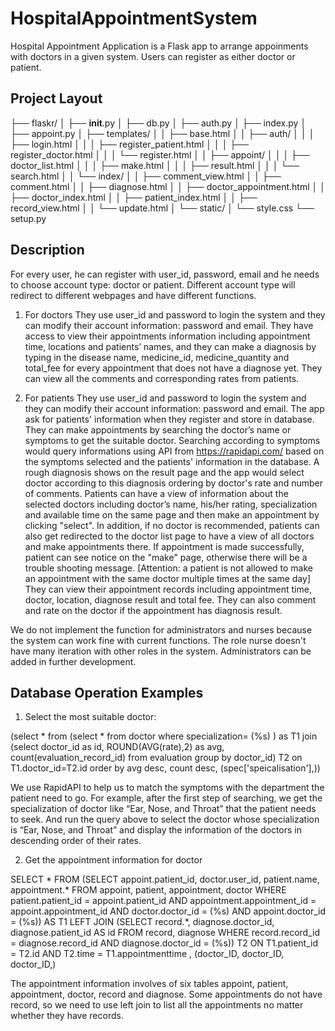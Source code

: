 # HospitalAppointmentSystem

Hospital Appointment Application is a Flask app to arrange appoinments with doctors in a given system. Users can register as either doctor or patient. 

Project Layout
--------------
├── flaskr/
│   ├── __init__.py
│   ├── db.py
│   ├── auth.py
│   ├── index.py
│   ├── appoint.py
│   ├── templates/
│   │   ├── base.html
│   │   ├── auth/
│   │   │   ├── login.html
│   │   │   ├── register_patient.html
│   │   │   ├── register_doctor.html
│   │   │   └── register.html
│   │   ├── appoint/
│   │   │   ├── doctor_list.html
│   │   │   ├── make.html
│   │   │   ├── result.html
│   │   │   └── search.html
│   │   └── index/
│   │       ├── comment_view.html
│   │       ├── comment.html
│   │       ├── diagnose.html
│   │       ├── doctor_appointment.html
│   │       ├── doctor_index.html
│   │       ├── patient_index.html
│   │       ├── record_view.html
│   │       └── update.html
│   └── static/
│       └── style.css
└── setup.py


Description
-----------
For every user, he can register with user_id, password, email and he needs to choose account type: doctor or patient. Different account type will redirect to different webpages and have different functions.  

1. For doctors
They use user_id and password to login the system and they can modify their account information: password and email. 
They have access to view their appointments information including appointment time, locations and patients’ names, and they can make a diagnosis by typing in the disease name, medicine_id, medicine_quantity and total_fee for every appointment that does not have a diagnose yet.
They can view all the comments and corresponding rates from patients. 

2. For patients
They use user_id and password to login the system and they can modify their account information: password and email. The app ask for patients' information when they register and store in database.
They can make appointments by searching the doctor’s name or symptoms to get the suitable doctor. Searching according to symptoms would query informations using API from https://rapidapi.com/ based on the symptoms selected and the patients' information in the database. A rough diagnosis shows on the result page and the app would select doctor according to this diagnosis ordering by doctor's rate and number of comments. Patients can have a view of information about the selected doctors including doctor’s name, his/her rating, specialization and available time on the same page and then make an appointment by clicking "select". In addition, if no doctor is recommended, patients can also get redirected to the doctor list page to have a view of all doctors and make appointments there. If appointment is made successfully, patient can see notice on the "make" page, otherwise there will be a trouble shooting message.
[Attention: a patient is not allowed to make an appointment with the same doctor multiple times at the same day]
They can view their appointment records including appointment time, doctor, location, diagnose result and total fee. They can also comment and rate on the doctor if the appointment has diagnosis result. 

We do not implement the function for administrators and nurses because the system can work fine with current functions. The role nurse doesn't have many iteration with other roles in the system. Administrators can be added in further development. 


Database Operation Examples
---------------------------
1. Select the most suitable doctor:

(select * from (select * from doctor where specialization= (%s) ) as T1 
join (select doctor_id as id, ROUND(AVG(rate),2) as avg, count(evaluation_record_id) from evaluation 
group by doctor_id) T2 on T1.doctor_id=T2.id 
order by avg desc, count desc, (spec['speicalisation'],))

We use RapidAPI to help us to match the symptoms with the department the patient need to go. For example, after the first step of searching, we get the specialization of doctor like “Ear, Nose, and Throat” that the patient needs to seek. And run the query above to select the doctor whose specialization is “Ear, Nose, and Throat” and display the information of the doctors in descending order of their rates. 


2. Get the appointment information for doctor

SELECT * FROM 
(SELECT appoint.patient_id, doctor.user_id, patient.name, appointment.* 
FROM appoint, patient, appointment, doctor 
WHERE patient.patient_id = appoint.patient_id AND appointment.appointment_id = appoint.appointment_id AND 
doctor.doctor_id = (%s) AND appoint.doctor_id = (%s)) AS T1 
LEFT JOIN (SELECT record.*, diagnose.doctor_id, diagnose.patient_id AS id FROM record, diagnose 
WHERE record.record_id = diagnose.record_id AND diagnose.doctor_id = (%s)) T2 ON T1.patient_id = T2.id 
AND T2.time = T1.appointmenttime
, (doctor_ID, doctor_ID, doctor_ID,)

The appointment information involves of six tables appoint, patient, appointment, doctor, record and diagnose. Some appointments do not have record, so we need to use left join to list all the appointments no matter whether they have records. 

